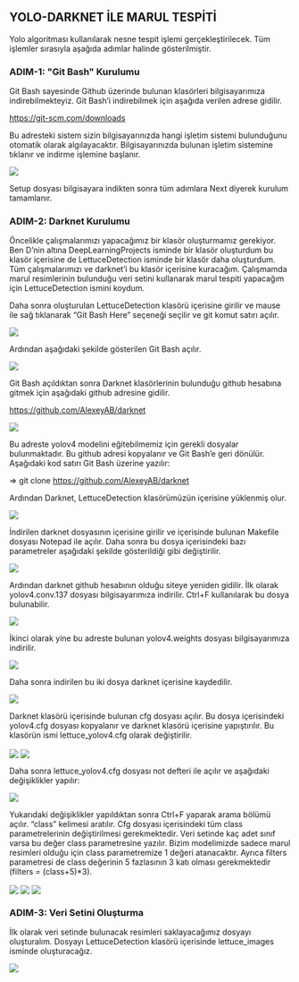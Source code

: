 ## YOLO-DARKNET İLE MARUL TESPİTİ

Yolo algoritması kullanılarak nesne tespit işlemi gerçekleştirilecek. Tüm işlemler 
sırasıyla aşağıda adımlar halinde gösterilmiştir.

### ADIM-1: "Git Bash" Kurulumu

Git Bash sayesinde Github üzerinde bulunan klasörleri bilgisayarımıza indirebilmekteyiz.
Git Bash’i indirebilmek için aşağıda verilen adrese gidilir.

https://git-scm.com/downloads 

Bu adresteki sistem sizin bilgisayarınızda hangi işletim sistemi bulunduğunu otomatik olarak
algılayacaktır. Bilgisayarınızda bulunan işletim sistemine tıklanır ve indirme işlemine başlanır.

<img align="center" src="img/img1.png">

Setup dosyası bilgisayara indikten sonra tüm adımlara Next diyerek kurulum tamamlanır.

### ADIM-2: Darknet Kurulumu

Öncelikle çalışmalarımızı yapacağımız bir klasör oluşturmamız gerekiyor. Ben D’nin altına DeepLearningProjects
isminde bir klasör oluşturdum bu klasör içerisine de LettuceDetection isminde bir klasör daha oluşturdum. 
Tüm çalışmalarımızı ve darknet’i bu klasör içerisine kuracağım. Çalışmamda marul resimlerinin bulunduğu veri
setini kullanarak marul tespiti yapacağım için LettuceDetection ismini koydum. 

Daha sonra oluşturulan LettuceDetection klasörü içerisine girilir ve mause ile sağ tıklanarak “Git Bash Here”
seçeneği seçilir ve git komut satırı açılır.

<img align="center" src="img/img2.png">

Ardından aşağıdaki şekilde gösterilen Git Bash açılır.

<img align="center" src="img/img3.png">

Git Bash açıldıktan sonra Darknet klasörlerinin bulunduğu github hesabına gitmek için aşağıdaki github adresine
gidilir. 

https://github.com/AlexeyAB/darknet 

<img align="center" src="img/img4.png">

Bu adreste yolov4 modelini eğitebilmemiz için gerekli dosyalar bulunmaktadır. Bu github adresi kopyalanır ve Git Bash’e
geri dönülür. Aşağıdaki kod satırı Git Bash üzerine yazılır:

=> git clone https://github.com/AlexeyAB/darknet 

Ardından Darknet, LettuceDetection klasörümüzün içerisine yüklenmiş olur. 

<img align="center" src="img/img5.png">

İndirilen darknet dosyasının içerisine girilir ve içerisinde bulunan Makefile dosyası Notepad ile açılır.
Daha sonra bu dosya içerisindeki bazı parametreler aşağıdaki şekilde gösterildiği gibi değiştirilir. 

<img align="center" src="img/img6.png">

Ardından darknet github hesabının olduğu siteye yeniden gidilir. İlk olarak yolov4.conv.137 dosyası bilgisayarımıza
indirilir. Ctrl+F kullanılarak bu dosya bulunabilir.

<img align="center" src="img/img7.png">

İkinci olarak yine bu adreste bulunan yolov4.weights dosyası bilgisayarımıza indirilir.

<img align="center" src="img/img8.png">

Daha sonra indirilen bu iki dosya darknet içerisine kaydedilir.

<img align="center" src="img/img9.png">

Darknet klasörü içerisinde bulunan cfg dosyası açılır. Bu dosya içerisindeki yolov4.cfg dosyası kopyalanır
ve darknet klasörü içerisine yapıştırılır. Bu klasörün ismi lettuce_yolov4.cfg olarak değiştirilir.

<img align="center" src="img/img10.png">

<img align="center" src="img/img11.png">

Daha sonra lettuce_yolov4.cfg dosyası not defteri ile açılır ve aşağıdaki değişiklikler yapılır:

<img align="center" src="img/img12.png">

Yukarıdaki değişiklikler yapıldıktan sonra Ctrl+F yaparak arama bölümü açılır. “class” kelimesi aratılır.
Cfg dosyası içerisindeki tüm class parametrelerinin değiştirilmesi gerekmektedir. Veri setinde kaç adet 
sınıf varsa bu değer class parametresine yazılır. Bizim modelimizde sadece marul resimleri olduğu için class 
parametremize 1 değeri atanacaktır. Ayrıca filters parametresi de class değerinin 5 fazlasının 3 katı olması 
gerekmektedir (filters = (class+5)*3).

<img align="center" src="img/img13.png">

<img align="center" src="img/img14.png">

<img align="center" src="img/img15.png">

### ADIM-3: Veri Setini Oluşturma

İlk olarak veri setinde bulunacak resimleri saklayacağımız dosyayı oluşturalım. Dosyayı LettuceDetection 
klasörü içerisinde lettuce_images isminde oluşturacağız.

<img align="center" src="img/img16.png">

